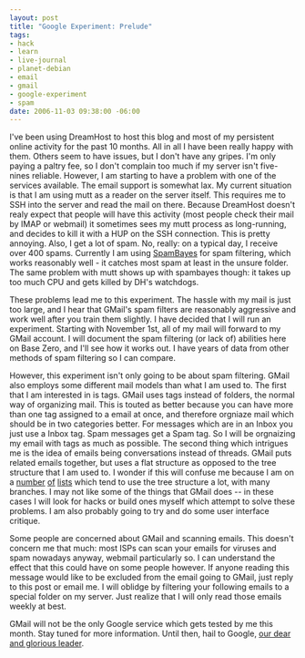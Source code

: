 ```yaml
--- 
layout: post
title: "Google Experiment: Prelude"
tags: 
- hack
- learn
- live-journal
- planet-debian
- email
- gmail
- google-experiment
- spam
date: 2006-11-03 09:38:00 -06:00
---
```

I've been using DreamHost to host this blog and most of my persistent online activity for the past 10 months.  All in all I have been really happy with them.   Others seem to have issues, but I don't have any gripes.  I'm only paying a paltry fee, so I don't complain too much if my server isn't five-nines reliable.  However, I am starting to have a problem with one of the services available.  The email support is somewhat lax.  My current situation is that I am using mutt as a reader on the server itself.  This requires me to SSH into the server and read the mail on there.  Because DreamHost doesn't realy expect that people will have this activity (most people check their mail by IMAP or webmail) it sometimes sees my mutt process as long-running, and decides to kill it with a HUP on the SSH connection.  This is pretty annoying.  Also, I get a lot of spam.  No, really: on a typical day, I receive over 400 spams.  Currently I am using <a title="Bayesian anti-spam filter" href="http://spambayes.sourceforge.net/">SpamBayes</a> for spam filtering, which works reasonably well - it catches most spam at least in the unsure folder.  The same problem with mutt shows up with spambayes though: it takes up too much CPU and gets killed by DH's watchdogs.

These problems lead me to this experiment.  The hassle with my mail is just too large, and I hear that GMail's spam filters are reasonably aggressive and work well after you train them slightly.  I have decided that I will run an experiment.  Starting with November 1st, all of my mail will forward to my GMail account.  I will document the spam filtering (or lack of) abilities here on Base Zero, and I'll see how it works out.  I have years of data from other methods of spam filtering so I can compare.

However, this experiment isn't only going to be about spam filtering.  GMail also employs some different mail models than what I am used to. The first that I am interested in is tags.  GMail uses tags instead of folders, the normal way of organizing mail.  This is touted as better because you can have more than one tag assigned to a email at once, and therefore orgniaze mail which should be in two categories better.  For messages which are in an Inbox you just use a Inbox tag.  Spam messages get a Spam tag.  So I will be orgnaizing my email with tags as much as possible.  The second thing which intrigues me is the idea of emails being conversations instead of threads.  GMail puts related emails together, but uses a flat structure as opposed to the tree structure that I am used to.  I wonder if this will confuse me because I am on a <a title="Debian Developer's Mailing List" href="http://lists.debian.org/debian-devel/">number</a> <a title="Debian Project Mailing List" href="http://lists.debian.org/debian-project/">of</a> <a title="Debian Mentors Mailing List" href="http://lists.debian.org/debian-mentors/">lists</a> which tend to use the tree structure a lot, with many branches.  I may not like some of the things that GMail does -- in these cases I will look for hacks or build ones myself which attempt to solve these problems.  I am also probably going to try and do some user interface critique.

Some people are concerned about GMail and scanning emails.  This doesn't concern me that much: most ISPs can scan your emails for viruses and spam nowadays anyway, webmail particularly so.  I can understand the effect that this could have on some people however.  If anyone reading this message would like to be excluded from the email going to GMail, just reply to this post or email me.  I will oblidge by filtering your following emails to a special folder on my server. Just realize that I will only read those emails weekly at best.

GMail will not be the only Google service which gets tested by me this month.  Stay tuned for more information.  Until then, hail to Google, <a title="ZeFrank's The Show" href="http://www.zefrank.com/theshow/archives/2006/03/032806.html">our dear and glorious leader</a>.
